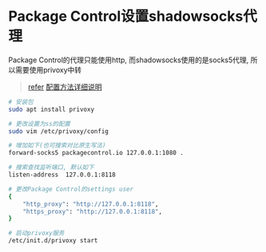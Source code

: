 Package Control设置shadowsocks代理
=================================

Package Control的代理只能使用http, 而shadowsocks使用的是socks5代理, 所以需要使用privoxy中转
> [refer][0]
> [配置方法详细说明][1]

``` bash
# 安装包
sudo apt install privoxy

# 更改设置为ss的配置
sudo vim /etc/privoxy/config

# 增加如下(也可搜索对比原生写法)
forward-socks5 packagecontrol.io 127.0.0.1:1080 .

# 搜索查找监听端口, 默认如下
listen-address  127.0.0.1:8118

# 更改Package Control的settings user
{
    "http_proxy": "http://127.0.0.1:8118",
    "https_proxy": "http://127.0.0.1:8118",
}

# 启动privoxy服务
/etc/init.d/privoxy start
```


[0]: http://blog.csdn.net/yanzi1225627/article/details/51064306
[1]: https://program-think.blogspot.com/2014/12/gfw-privoxy.html
